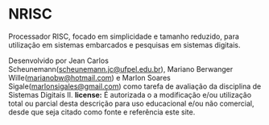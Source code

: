 # NRISC
Processador RISC, focado em simplicidade e tamanho reduzido, para utilização em sistemas embarcados e pesquisas em sistemas digitais.

Desenvolvido por Jean Carlos Scheunemann(scheunemann.jc@ufpel.edu.br), Mariano Berwanger Wille(marianobw@hotmail.com) e Marlon Soares Sigale(marlonsigales@gmail.com) como tarefa de avaliação da disciplina de Sistemas Digitais II.
**license:**
É autorizada o a modificação e/ou utilização total ou parcial desta descrição para uso educacional e/ou não comercial, desde que seja citado como fonte e referência este site.
